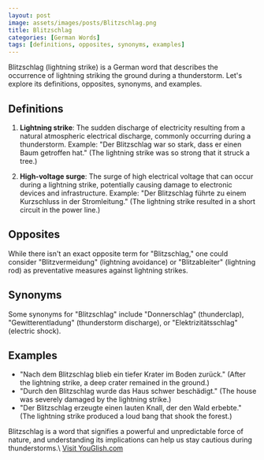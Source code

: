 ```yaml
---
layout: post
image: assets/images/posts/Blitzschlag.png
title: Blitzschlag
categories: [German Words]
tags: [definitions, opposites, synonyms, examples]
---
```


Blitzschlag (lightning strike) is a German word that describes the occurrence of lightning striking the ground during a thunderstorm. Let's explore its definitions, opposites, synonyms, and examples.

## Definitions

1. **Lightning strike**: The sudden discharge of electricity resulting from a natural atmospheric electrical discharge, commonly occurring during a thunderstorm.
Example: "Der Blitzschlag war so stark, dass er einen Baum getroffen hat." (The lightning strike was so strong that it struck a tree.)
 
2. **High-voltage surge**: The surge of high electrical voltage that can occur during a lightning strike, potentially causing damage to electronic devices and infrastructure.
Example: "Der Blitzschlag führte zu einem Kurzschluss in der Stromleitung." (The lightning strike resulted in a short circuit in the power line.)

## Opposites

While there isn't an exact opposite term for "Blitzschlag," one could consider "Blitzvermeidung" (lightning avoidance) or "Blitzableiter" (lightning rod) as preventative measures against lightning strikes.

## Synonyms

Some synonyms for "Blitzschlag" include "Donnerschlag" (thunderclap), "Gewitterentladung" (thunderstorm discharge), or "Elektrizitätsschlag" (electric shock).

## Examples

- "Nach dem Blitzschlag blieb ein tiefer Krater im Boden zurück." (After the lightning strike, a deep crater remained in the ground.)
- "Durch den Blitzschlag wurde das Haus schwer beschädigt." (The house was severely damaged by the lightning strike.)
- "Der Blitzschlag erzeugte einen lauten Knall, der den Wald erbebte." (The lightning strike produced a loud bang that shook the forest.)

Blitzschlag is a word that signifies a powerful and unpredictable force of nature, and understanding its implications can help us stay cautious during thunderstorms.\ <a id="yg-widget-0" class="youglish-widget" data-query="Blitzschlag" data-lang="german" data-components="8412" data-auto-start="0" data-bkg-color="theme_light" data-title="How%20to%20pronounce%20Blitzschlag%20in%20German"  rel="nofollow" href="https://youglish.com">Visit YouGlish.com</a><script async src="https://youglish.com/public/emb/widget.js" charset="utf-8"></script>